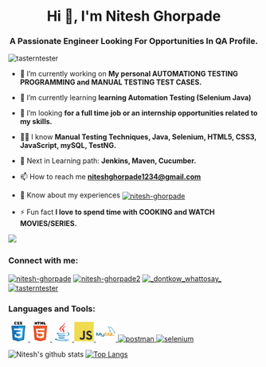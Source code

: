 <h1 align="center">Hi 👋, I'm Nitesh Ghorpade</h1>
<h3 align="center">A Passionate Engineer Looking For Opportunities In QA Profile.</h3>

<p align="left"> <img src="https://komarev.com/ghpvc/?username=tasterntester&label=Profile%20views&color=0e75b6&style=flat" alt="tasterntester" /> </p>

- 🔭 I’m currently working on **My personal AUTOMATIONG TESTING PROGRAMMING and MANUAL TESTING TEST CASES.**

- 🌱 I’m currently learning **learning Automation Testing (Selenium Java)**

- 👯 I’m looking **for a full time job or an internship opportunities related to my skills.**

- 🐱‍👤 I know **Manual Testing Techniques, Java, Selenium, HTML5, CSS3, JavaScript, mySQL, TestNG.**

- 🚩 Next in Learning path: **Jenkins, Maven, Cucumber.**

- 📫 How to reach me **niteshghorpade1234@gmail.com**

- 📄 Know about my experiences <a href="https://drive.google.com/file/d/1K1fpLr0v4AcZ7PQh01a4U2MUEUjhDFY1/view?usp=sharing" target="blank"><img align="center" src="https://cdn.iconscout.com/icon/free/png-256/resume-1956170-1650533.png" alt="nitesh-ghorpade" height="30" width="40" /></a>

- ⚡ Fun fact **I love to spend time with COOKING and WATCH MOVIES/SERIES.**


<a href="" target="_blank"> <img src="https://algoworksupload.s3.amazonaws.com/new-algoworks/wp-content/uploads/2016/05/16105109/Software-Test-Management.gif" /> </a>

<h3 align="left">Connect with me:</h3>
<p align="left">
<a href="https://linkedin.com/in/nitesh-ghorpade" target="blank"><img align="center" src="https://raw.githubusercontent.com/rahuldkjain/github-profile-readme-generator/master/src/images/icons/Social/linked-in-alt.svg" alt="nitesh-ghorpade" height="30" width="40" /></a>
<a href="https://fb.com/nitesh-ghorpade2" target="blank"><img align="center" src="https://raw.githubusercontent.com/rahuldkjain/github-profile-readme-generator/master/src/images/icons/Social/facebook.svg" alt="nitesh-ghorpade2" height="30" width="40" /></a>
<a href="https://instagram.com/_dontkow_whattosay_" target="blank"><img align="center" src="https://raw.githubusercontent.com/rahuldkjain/github-profile-readme-generator/master/src/images/icons/Social/instagram.svg" alt="_dontkow_whattosay_" height="30" width="40" /></a>
 <a href="https://github.com/tasterntester" target="blank"><img align="center" src="https://cdn.jsdelivr.net/npm/simple-icons@3.0.1/icons/github.svg" alt="tasterntester" height="40" width="40" /></a>
</p>

<h3 align="left">Languages and Tools:</h3>
<p align="left"> <a href="https://www.w3schools.com/css/" target="_blank"> <img src="https://raw.githubusercontent.com/devicons/devicon/master/icons/css3/css3-original-wordmark.svg" alt="css3" width="40" height="40"/> </a> <a href="https://www.w3.org/html/" target="_blank"> <img src="https://raw.githubusercontent.com/devicons/devicon/master/icons/html5/html5-original-wordmark.svg" alt="html5" width="40" height="40"/> </a> <a href="https://www.java.com" target="_blank"> <img src="https://raw.githubusercontent.com/devicons/devicon/master/icons/java/java-original.svg" alt="java" width="40" height="40"/> </a> <a href="https://developer.mozilla.org/en-US/docs/Web/JavaScript" target="_blank"> <img src="https://raw.githubusercontent.com/devicons/devicon/master/icons/javascript/javascript-original.svg" alt="javascript" width="40" height="40"/> </a> <a href="https://www.mysql.com/" target="_blank"> <img src="https://raw.githubusercontent.com/devicons/devicon/master/icons/mysql/mysql-original-wordmark.svg" alt="mysql" width="40" height="40"/> </a>  </a> <a href="https://postman.com" target="_blank"> <img src="https://www.vectorlogo.zone/logos/getpostman/getpostman-icon.svg" alt="postman" width="40" height="40"/> </a> <a href="https://www.selenium.dev" target="_blank"> <img src="https://raw.githubusercontent.com/detain/svg-logos/780f25886640cef088af994181646db2f6b1a3f8/svg/selenium-logo.svg" alt="selenium" width="40" height="40"/> </a> </p>


![Nitesh's github stats](https://github-readme-stats.vercel.app/api?username=tasterntester)
[![Top Langs](https://github-readme-stats.vercel.app/api/top-langs/?username=tasterntester)](https://github.com/tasterntester/github-readme-stats)
